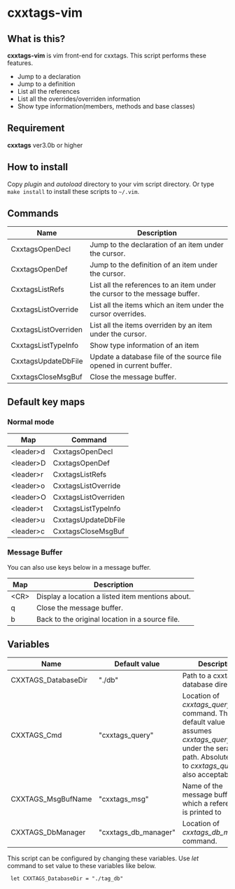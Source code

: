 cxxtags-vim
======

What is this?
------
**cxxtags-vim** is vim front-end for cxxtags. This script performs these features.

* Jump to a declaration
* Jump to a definition
* List all the references
* List all the overrides/overriden information
* Show type information(members, methods and base classes)

Requirement
------
**cxxtags** ver3.0b or higher

How to install
------
Copy *plugin* and *autoload* directory to your vim script directory.
Or type `make install` to install these scripts to `~/.vim`. 

Commands
------
|Name              | Description |
| ---------------- | ------------------- |
|CxxtagsOpenDecl   | Jump to the declaration of an item under the cursor.|
|CxxtagsOpenDef    | Jump to the definition of an item under the cursor.|
|CxxtagsListRefs   | List all the references to an item under the cursor to the message buffer.|
|CxxtagsListOverride  | List all the items which an item under the cursor overrides.|
|CxxtagsListOverriden | List all the items overriden by an item under the cursor.|
|CxxtagsListTypeInfo|Show type information of an item|
|CxxtagsUpdateDbFile|Update a database file of the source file opened in current buffer.|
|CxxtagsCloseMsgBuf| Close the message buffer. |

Default key maps
------

### Normal mode

| Map          | Command            |
| ------------ | ------------------ |
|\<leader\>d   | CxxtagsOpenDecl    |
|\<leader\>D   | CxxtagsOpenDef     |
|\<leader\>r   | CxxtagsListRefs    |
|\<leader\>o   | CxxtagsListOverride    |
|\<leader\>O   | CxxtagsListOverriden   |
|\<leader\>t   | CxxtagsListTypeInfo |
|\<leader\>u   | CxxtagsUpdateDbFile |
|\<leader\>c   | CxxtagsCloseMsgBuf |

### Message Buffer
You can also use keys below in a message buffer.

| Map          | Description            |
| ------------ | ------------------ |
|\<CR\> | Display a location a listed item mentions about. |
|q | Close the message buffer. |
|b | Back to the original location in a source file. |

Variables
------

|Name                 | Default value     | Description |
| ------------------- | ----------------- | ----------- |
|CXXTAGS_DatabaseDir  | "./db"            | Path to a cxxtags database directory. |
|CXXTAGS_Cmd          | "cxxtags_query"   | Location of *cxxtags_query* command. This default value assumes *cxxtags_query* to be under the serach path. Absolute path to *cxxtags_query* is also acceptable.|
|CXXTAGS_MsgBufName   | "cxxtags_msg"     | Name of the message buffer which a reference list is printed to|
|CXXTAGS_DbManager    | "cxxtags_db_manager" | Location of *cxxtags_db_manager* command. |

This script can be configured by changing these variables. Use *let* command to set value to these variables like below.

     let CXXTAGS_DatabaseDir = "./tag_db"

